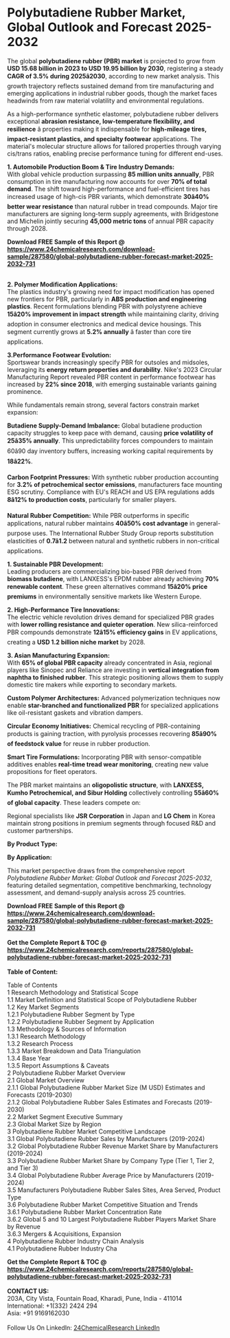 <h1>Polybutadiene Rubber Market, Global Outlook and Forecast 2025-2032</h1><p>The global <strong>polybutadiene rubber (PBR) market</strong> is projected to grow from <strong>USD 15.68 billion in 2023 to USD 19.95 billion by 2030</strong>, registering a steady <strong>CAGR of 3.5% during 2025â2030</strong>, according to new market analysis. This growth trajectory reflects sustained demand from tire manufacturing and emerging applications in industrial rubber goods, though the market faces headwinds from raw material volatility and environmental regulations.</p><p>As a high-performance synthetic elastomer, polybutadiene rubber delivers exceptional <strong>abrasion resistance, low-temperature flexibility, and resilience</strong> â properties making it indispensable for <strong>high-mileage tires, impact-resistant plastics, and specialty footwear</strong> applications. The material's molecular structure allows for tailored properties through varying cis/trans ratios, enabling precise performance tuning for different end-uses.</p><p><strong>1. Automobile Production Boom &amp; Tire Industry Demands:<br></strong>With global vehicle production surpassing <strong>85 million units annually</strong>, PBR consumption in tire manufacturing now accounts for over <strong>70% of total demand</strong>. The shift toward high-performance and fuel-efficient tires has increased usage of high-cis PBR variants, which demonstrate <strong>30â40% better wear resistance</strong> than natural rubber in tread compounds. Major tire manufacturers are signing long-term supply agreements, with Bridgestone and Michelin jointly securing <strong>45,000 metric tons</strong> of annual PBR capacity through 2028.</p><div><b>Download FREE Sample of this Report @ 
            <a href="https://www.24chemicalresearch.com/download-sample/287580/global-polybutadiene-rubber-forecast-market-2025-2032-731">
            https://www.24chemicalresearch.com/download-sample/287580/global-polybutadiene-rubber-forecast-market-2025-2032-731</a></b></div><br><p><strong>2. Polymer Modification Applications:<br></strong>The plastics industry's growing need for impact modification has opened new frontiers for PBR, particularly in <strong>ABS production and engineering plastics</strong>. Recent formulations blending PBR with polystyrene achieve <strong>15â20% improvement in impact strength</strong> while maintaining clarity, driving adoption in consumer electronics and medical device housings. This segment currently grows at <strong>5.2% annually</strong> â faster than core tire applications.</p><p><strong>3.Performance Footwear Evolution:<br></strong>Sportswear brands increasingly specify PBR for outsoles and midsoles, leveraging its <strong>energy return properties and durability</strong>. Nike's 2023 Circular Manufacturing Report revealed PBR content in performance footwear has increased by <strong>22% since 2018</strong>, with emerging sustainable variants gaining prominence.</p><p>While fundamentals remain strong, several factors constrain market expansion:</p><p><strong>Butadiene Supply-Demand Imbalance:</strong> Global butadiene production capacity struggles to keep pace with demand, causing <strong>price volatility of 25â35% annually</strong>. This unpredictability forces compounders to maintain 60â90 day inventory buffers, increasing working capital requirements by <strong>18â22%</strong>.</p><p><strong>Carbon Footprint Pressures:</strong> With synthetic rubber production accounting for <strong>3.2% of petrochemical sector emissions</strong>, manufacturers face mounting ESG scrutiny. Compliance with EU's REACH and US EPA regulations adds <strong>8â12% to production costs</strong>, particularly for smaller players.</p><p><strong>Natural Rubber Competition:</strong> While PBR outperforms in specific applications, natural rubber maintains <strong>40â50% cost advantage</strong> in general-purpose uses. The International Rubber Study Group reports substitution elasticities of <strong>0.7â1.2</strong> between natural and synthetic rubbers in non-critical applications.</p><p><strong>1. Sustainable PBR Development:<br></strong>Leading producers are commercializing bio-based PBR derived from <strong>biomass butadiene</strong>, with LANXESS's EPDM rubber already achieving <strong>70% renewable content</strong>. These green alternatives command <strong>15â20% price premiums</strong> in environmentally sensitive markets like Western Europe.</p><p><strong>2. High-Performance Tire Innovations:<br></strong>The electric vehicle revolution drives demand for specialized PBR grades with <strong>lower rolling resistance and quieter operation</strong>. New silica-reinforced PBR compounds demonstrate <strong>12â15% efficiency gains</strong> in EV applications, creating a <strong>USD 1.2 billion niche market</strong> by 2028.</p><p><strong>3. Asian Manufacturing Expansion:<br></strong>With <strong>65% of global PBR capacity</strong> already concentrated in Asia, regional players like Sinopec and Reliance are investing in <strong>vertical integration from naphtha to finished rubber</strong>. This strategic positioning allows them to supply domestic tire makers while exporting to secondary markets.</p><p><strong>Custom Polymer Architectures:</strong> Advanced polymerization techniques now enable <strong>star-branched and functionalized PBR</strong> for specialized applications like oil-resistant gaskets and vibration dampers.</p><p><strong>Circular Economy Initiatives:</strong> Chemical recycling of PBR-containing products is gaining traction, with pyrolysis processes recovering <strong>85â90% of feedstock value</strong> for reuse in rubber production.</p><p><strong>Smart Tire Formulations:</strong> Incorporating PBR with sensor-compatible additives enables <strong>real-time tread wear monitoring</strong>, creating new value propositions for fleet operators.</p><p>The PBR market maintains an <strong>oligopolistic structure</strong>, with <strong>LANXESS, Kumho Petrochemical, and Sibur Holding</strong> collectively controlling <strong>55â60% of global capacity</strong>. These leaders compete on:</p><p>Regional specialists like <strong>JSR Corporation</strong> in Japan and <strong>LG Chem</strong> in Korea maintain strong positions in premium segments through focused R&amp;D and customer partnerships.</p><p><strong>By Product Type:</strong></p><p><strong>By Application:</strong></p><p>This market perspective draws from the comprehensive report <em>Polybutadiene Rubber Market: Global Outlook and Forecast 2025-2032</em>, featuring detailed segmentation, competitive benchmarking, technology assessment, and demand-supply analysis across 25 countries.</p><div><b>Download FREE Sample of this Report @ 
            <a href="https://www.24chemicalresearch.com/download-sample/287580/global-polybutadiene-rubber-forecast-market-2025-2032-731">
            https://www.24chemicalresearch.com/download-sample/287580/global-polybutadiene-rubber-forecast-market-2025-2032-731</a></b></div><br><div><b>Get the Complete Report & TOC @ 
            <a href="https://www.24chemicalresearch.com/reports/287580/global-polybutadiene-rubber-forecast-market-2025-2032-731">
            https://www.24chemicalresearch.com/reports/287580/global-polybutadiene-rubber-forecast-market-2025-2032-731</a></b></div><br>
            <b>Table of Content:</b><p>Table of Contents<br />
1 Research Methodology and Statistical Scope<br />
1.1 Market Definition and Statistical Scope of Polybutadiene Rubber<br />
1.2 Key Market Segments<br />
1.2.1 Polybutadiene Rubber Segment by Type<br />
1.2.2 Polybutadiene Rubber Segment by Application<br />
1.3 Methodology & Sources of Information<br />
1.3.1 Research Methodology<br />
1.3.2 Research Process<br />
1.3.3 Market Breakdown and Data Triangulation<br />
1.3.4 Base Year<br />
1.3.5 Report Assumptions & Caveats<br />
2 Polybutadiene Rubber Market Overview<br />
2.1 Global Market Overview<br />
2.1.1 Global Polybutadiene Rubber Market Size (M USD) Estimates and Forecasts (2019-2030)<br />
2.1.2 Global Polybutadiene Rubber Sales Estimates and Forecasts (2019-2030)<br />
2.2 Market Segment Executive Summary<br />
2.3 Global Market Size by Region<br />
3 Polybutadiene Rubber Market Competitive Landscape<br />
3.1 Global Polybutadiene Rubber Sales by Manufacturers (2019-2024)<br />
3.2 Global Polybutadiene Rubber Revenue Market Share by Manufacturers (2019-2024)<br />
3.3 Polybutadiene Rubber Market Share by Company Type (Tier 1, Tier 2, and Tier 3)<br />
3.4 Global Polybutadiene Rubber Average Price by Manufacturers (2019-2024)<br />
3.5 Manufacturers Polybutadiene Rubber Sales Sites, Area Served, Product Type<br />
3.6 Polybutadiene Rubber Market Competitive Situation and Trends<br />
3.6.1 Polybutadiene Rubber Market Concentration Rate<br />
3.6.2 Global 5 and 10 Largest Polybutadiene Rubber Players Market Share by Revenue<br />
3.6.3 Mergers & Acquisitions, Expansion<br />
4 Polybutadiene Rubber Industry Chain Analysis<br />
4.1 Polybutadiene Rubber Industry Cha</p><div><b>Get the Complete Report & TOC @ 
            <a href="https://www.24chemicalresearch.com/reports/287580/global-polybutadiene-rubber-forecast-market-2025-2032-731">
            https://www.24chemicalresearch.com/reports/287580/global-polybutadiene-rubber-forecast-market-2025-2032-731</a></b></div><br><b>CONTACT US:</b><br>
            203A, City Vista, Fountain Road, Kharadi, Pune, India - 411014<br>
            International: +1(332) 2424 294<br>
            Asia: +91 9169162030 <br><br>
            Follow Us On LinkedIn: <a href="https://www.linkedin.com/company/24chemicalresearch/">24ChemicalResearch LinkedIn</a>